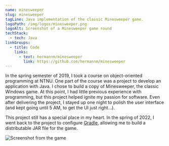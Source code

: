 ```yaml
---
name: minesweeper
slug: minesweeper
tagLine: Java implementation of the classic Minesweeper game.
logoPath: /img/logos/minesweeper.png
logoAlt: Screenshot of a Minesweeper game round
techStack:
  - tech: Java
linkGroups:
  - title: Code
    links:
      - text: hermannm/minesweeper
        link: https://github.com/hermannm/minesweeper
---
```


In the spring semester of 2019, I took a course on object-oriented programming at NTNU. One part of
the course was a project to develop an application with Java. I chose to build a copy of
Minesweeper, the classic Windows game. At this point, I had little previous experience with
programming, but this project helped ignite my passion for software. Even after delivering the
project, I stayed up one night to polish the user interface (and kept going until 5 AM, to get the
UI just right...).

This project still has a special place in my heart. In the spring of 2022, I went back to the
project to configure [Gradle](https://gradle.org/), allowing me to build a distributable JAR file
for the game.

![Screenshot from the game](/img/screenshots/minesweeper.png)
